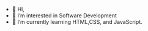 - 👋 Hi,
- 👀 I’m interested in Software Development
- 🌱 I’m currently learning HTML,CSS, and JavaScript.

<!---
estheradwets/estheradwets is a ✨ special ✨ repository because its `README.md` (this file) appears on your GitHub profile.
You can click the Preview link to take a look at your changes.
--->
